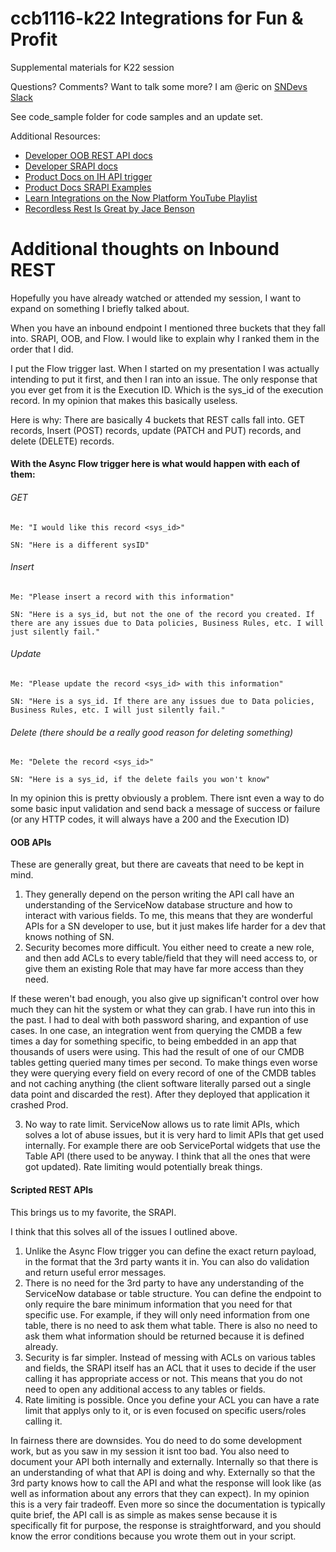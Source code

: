 # ccb1116-k22 Integrations for Fun & Profit
Supplemental materials for K22 session

Questions? Comments? Want to talk some more? I am @eric on [SNDevs Slack](sndevs.com)

See code_sample folder for code samples and an update set.

Additional Resources:

- [Developer OOB REST API docs](https://developer.servicenow.com/dev.do#!/reference/api/sandiego/rest)
- [Developer SRAPI docs](https://developer.servicenow.com/dev.do#!/reference/api/sandiego/server/sn_ws-namespace)
- [Product Docs on IH API trigger](https://docs.servicenow.com/bundle/sandiego-application-development/page/administer/integrationhub/concept/rest-trigger.html)
- [Product Docs SRAPI Examples](https://docs.servicenow.com/bundle/sandiego-application-development/page/integrate/custom-web-services/concept/c_ScriptedRESTAPIExamples.html)
- [Learn Integrations on the Now Platform YouTube Playlist](https://www.youtube.com/playlist?list=PL3rNcyAiDYK0at2ypM6uhp_Mg6-gZlIdP)
- [Recordless Rest Is Great by Jace Benson](https://jace.pro/post/2019-09-14-recordless-rest-is-great/)


# Additional thoughts on Inbound REST

Hopefully you have already watched or attended my session, I want to expand on something I briefly talked about.

When you have an inbound endpoint I mentioned three buckets that they fall into. SRAPI, OOB, and Flow. I would like to explain why I ranked them in the order that I did.

I put the Flow trigger last. When I started on my presentation I was actually intending to put it first, and then I ran into an issue. The only response that you ever get from it is the Execution ID. Which is the sys_id of the execution record. In my opinion that makes this basically useless.

Here is why: There are basically 4 buckets that REST calls fall into. GET records, Insert (POST) records, update (PATCH and PUT) records, and delete (DELETE) records. 

#### With the Async Flow trigger here is what would happen with each of them:

######  GET

    Me: "I would like this record <sys_id>"

    SN: "Here is a different sysID"
  
######  Insert
    
    Me: "Please insert a record with this information"
    
    SN: "Here is a sys_id, but not the one of the record you created. If there are any issues due to Data policies, Business Rules, etc. I will just silently fail."
  
######  Update
    
    Me: "Please update the record <sys_id> with this information"
    
    SN: "Here is a sys_id. If there are any issues due to Data policies, Business Rules, etc. I will just silently fail."
  
######  Delete (there should be a really good reason for deleting something)
    
    Me: "Delete the record <sys_id>"
    
    SN: "Here is a sys_id, if the delete fails you won't know"
    
    
In my opinion this is pretty obviously a problem. There isnt even a way to do some basic input validation and send back a message of success or failure (or any HTTP codes, it will always have a 200 and the Execution ID)

#### OOB APIs

These are generally great, but there are caveats that need to be kept in mind.

1. They generally depend on the person writing the API call have an understanding of the ServiceNow database structure and how to interact with various fields. To me, this means that they are wonderful APIs for a SN developer to use, but it just makes life harder for a dev that knows nothing of SN. 
2. Security becomes more difficult. You either need to create a new role, and then add ACLs to every table/field that they will need access to, or give them an existing Role that may have far more access than they need.
  
  If these weren't bad enough, you also give up significan't control over how much they can hit the system or what they can grab. I have run into this in the past. I had to deal with both password sharing, and expantion of use cases. In one case, an integration went from querying the CMDB a few times a day for something specific, to being embedded in an app that thousands of users were using. This had the result of one of our CMDB tables getting queried many times per second. To make things even worse they were querying every field on every record of one of the CMDB tables and not caching anything (the client software literally parsed out a single data point and discarded the rest). After they deployed that application it crashed Prod.

3. No way to rate limit. ServiceNow allows us to rate limit APIs, which solves a lot of abuse issues, but it is very hard to limit APIs that get used internally. For example there are oob ServicePortal widgets that use the Table API (there used to be anyway. I think that all the ones that were got updated). Rate limiting would potentially break things.

#### Scripted REST APIs

This brings us to my favorite, the SRAPI.

I think that this solves all of the issues I outlined above.

1. Unlike the Async Flow trigger you can define the exact return payload, in the format that the 3rd party wants it in. You can also do validation and return useful error messages.
2. There is no need for the 3rd party to have any understanding of the ServiceNow database or table structure. You can define the endpoint to only require the bare minimum information that you need for that specific use. For example, if they will only need information from one table, there is no need to ask them what table. There is also no need to ask them what information should be returned because it is defined already.
3. Security is far simpler. Instead of messing with ACLs on various tables and fields, the SRAPI itself has an ACL that it uses to decide if the user calling it has appropriate access or not. This means that you do not need to open any additional access to any tables or fields.
4. Rate limiting is possible. Once you define your ACL you can have a rate limit that applys only to it, or is even focused on specific users/roles calling it.

In fairness there are downsides. You do need to do some development work, but as you saw in my session it isnt too bad. You also need to document your API both internally and externally. Internally so that there is an understanding of what that API is doing and why. Externally so that the 3rd party knows how to call the API and what the response will look like (as well as information about any errors that they can expect). In my opinion this is a very fair tradeoff. Even more so since the documentation is typically quite brief, the API call is as simple as makes sense because it is specifically fit for purpose, the response is straightforward, and you should know the error conditions because you wrote them out in your script.
